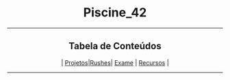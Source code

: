 <a name="readme-top"></a>
<div align="center">

# Piscine_42

___
## Tabela de Conteúdos

<!-- mtoc-start -->


| [Projetos](https://github.com/rickymercury/Piscine_42/tree/master/Projetos)|[Rushes](https://github.com/rickymercury/Piscine_42/tree/master/Projetos/Rushes)| [Exame](https://github.com/rickymercury/Piscine_42/tree/master/Exame) | [Recursos](https://github.com/rickymercury/Piscine_42/tree/master/Recursos) |


<!-- mtoc-end -->
___

</div>
